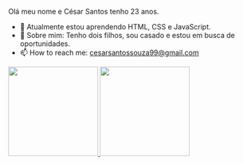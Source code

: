 Olá meu nome e César Santos tenho 23 anos.

- 🌱 Atualmente estou aprendendo HTML, CSS e JavaScript.
- 💬 Sobre mim: Tenho dois filhos, sou casado e estou em busca de oportunidades.
- 📫 How to reach me: cesarsantossouza99@gmail.com

<div>
  <a href="https://github.com/CesarSantos99">
    <img height="180cm" src="https://github-readme-stats.vercel.app/api?username=CesarSantos99&show_icons=true&theme=blue-green&include_all_commits=true&count_private=true"/>
    <img height="180cm" src="http://github-readme-stats.vercel.app/api/top-langs/?username=CesarSantos99&layout=compact&langs_count=16&theme=blue-green"/>
    
